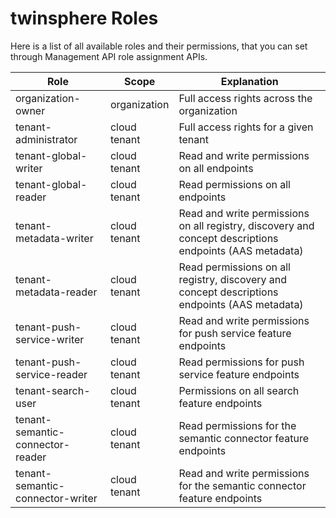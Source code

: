 # twinsphere Roles

Here is a list of all available roles and their permissions, that you can set through Management API role assignment APIs.

<!-- markdownlint-disable line-length -->
| Role | Scope | Explanation |
|------|-------|-------------|
| organization-owner | organization | Full access rights across the organization |
| tenant-administrator | cloud tenant | Full access rights for a given tenant |
| tenant-global-writer | cloud tenant | Read and write permissions on all endpoints |
| tenant-global-reader | cloud tenant | Read permissions on all endpoints |
| tenant-metadata-writer | cloud tenant | Read and write permissions on all registry, discovery and concept descriptions endpoints (AAS metadata) |
| tenant-metadata-reader | cloud tenant | Read permissions on all registry, discovery and concept descriptions endpoints (AAS metadata) |
| tenant-push-service-writer | cloud tenant | Read and write permissions for push service feature endpoints |
| tenant-push-service-reader | cloud tenant | Read permissions for push service feature endpoints |
| tenant-search-user | cloud tenant | Permissions on all search feature endpoints |
| tenant-semantic-connector-reader | cloud tenant | Read permissions for the semantic connector feature endpoints |
| tenant-semantic-connector-writer | cloud tenant | Read and write permissions for the semantic connector feature endpoints |
<!-- markdownlint-enable line-length -->
